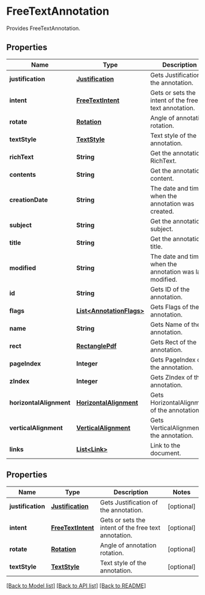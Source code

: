 
# FreeTextAnnotation
Provides FreeTextAnnotation.

## Properties
Name | Type | Description | Notes
------------ | ------------- | ------------- | -------------
**justification** | [**Justification**](Justification.md) | Gets Justification of the annotation. | [optional]
**intent** | [**FreeTextIntent**](FreeTextIntent.md) | Gets or sets the intent of the free text annotation. | [optional]
**rotate** | [**Rotation**](Rotation.md) | Angle of annotation rotation. | [optional]
**textStyle** | [**TextStyle**](TextStyle.md) | Text style of the annotation. | 
**richText** | **String** | Get the annotation RichText. | [optional]
**contents** | **String** | Get the annotation content. | [optional]
**creationDate** | **String** | The date and time when the annotation was created. | [optional]
**subject** | **String** | Get the annotation subject. | [optional]
**title** | **String** | Get the annotation title. | [optional]
**modified** | **String** | The date and time when the annotation was last modified. | [optional]
**id** | **String** | Gets ID of the annotation. | [optional]
**flags** | [**List&lt;AnnotationFlags&gt;**](AnnotationFlags.md) | Gets Flags of the annotation. | [optional]
**name** | **String** | Gets Name of the annotation. | [optional]
**rect** | [**RectanglePdf**](RectanglePdf.md) | Gets Rect of the annotation. | 
**pageIndex** | **Integer** | Gets PageIndex of the annotation. | [optional]
**zIndex** | **Integer** | Gets ZIndex of the annotation. | [optional]
**horizontalAlignment** | [**HorizontalAlignment**](HorizontalAlignment.md) | Gets HorizontalAlignment of the annotation. | [optional]
**verticalAlignment** | [**VerticalAlignment**](VerticalAlignment.md) | Gets VerticalAlignment of the annotation. | [optional]
**links** | [**List&lt;Link&gt;**](Link.md) | Link to the document. | [optional]


## Properties
Name | Type | Description | Notes
------------ | ------------- | ------------- | -------------
**justification** | [**Justification**](Justification.md) | Gets Justification of the annotation. |  [optional]
**intent** | [**FreeTextIntent**](FreeTextIntent.md) | Gets or sets the intent of the free text annotation. |  [optional]
**rotate** | [**Rotation**](Rotation.md) | Angle of annotation rotation. |  [optional]
**textStyle** | [**TextStyle**](TextStyle.md) | Text style of the annotation. |  [optional]

[[Back to Model list]](../../README.md#documentation-for-models) [[Back to API list]](../../README.md#documentation-for-api-endpoints) [[Back to README]](../../README.md)


